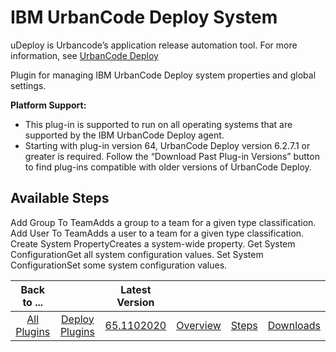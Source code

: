 
IBM UrbanCode Deploy System
===========================


uDeploy is Urbancode’s application release automation tool. For more information, see [UrbanCode Deploy](https://developer.ibm.com/urbancode/products/urbancode-deploy/)

Plugin for managing IBM UrbanCode Deploy system properties and global settings.


**Platform Support:**


* This plug-in is supported to run on all operating systems that are supported by the IBM UrbanCode Deploy agent.
* Starting with plug-in version 64, UrbanCode Deploy version 6.2.7.1 or greater is required. Follow the “Download Past Plug-in Versions” button to find plug-ins compatible with older versions of UrbanCode Deploy.


Available Steps
---------------

Add Group To TeamAdds a group to a team for a given type classification. Add User To TeamAdds a user to a team for a given type classification. Create System PropertyCreates a system-wide property. Get System ConfigurationGet all system configuration values. Set System ConfigurationSet some system configuration values.



|Back to ...||Latest Version||||
| :---: | :---: | :---: | :---: | :---: | :---: |
|[All Plugins](../../index.md)|[Deploy Plugins](../README.md)|[65.1102020](https://raw.githubusercontent.com/UrbanCode/IBM-UCD-PLUGINS/main/files/uDeploy-System/uDeploy-System-65.1102020.zip)|[Overview](overview.md)|[Steps](steps.md)|[Downloads](downloads.md)|
